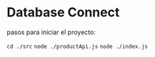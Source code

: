 # Database Connect

pasos para iniciar el proyecto:

`cd ./src`
`node ./productApi.js`
`node ./index.js`
